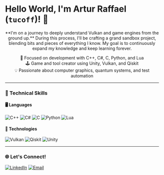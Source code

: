 # Hello World, I'm Artur Raffael (`tucoff`)! 👋

<p align="center">
  **I'm on a journey to deeply understand Vulkan and game engines from the ground up.** During this process, I'll be crafting a grand sandbox project, blending bits and pieces of everything I know. My goal is to continuously expand my knowledge and keep learning forever.
</p>

<p align="center">
  🔧 Focused on development with C++, C#, C, Python, and Lua<br>
  🕹️ Game and tool creator using Unity, Vulkan, and Qiskit<br>
  💡 Passionate about computer graphics, quantum systems, and test automation
</p>

---

### 🧠 Technical Skills

#### 🖥️ Languages
![C++](https://img.shields.io/badge/-C++-00599C?style=flat&logo=c%2b%2b&logoColor=white)
![C#](https://img.shields.io/badge/-C%23-239120?style=flat&logo=c-sharp&logoColor=white)
![C](https://img.shields.io/badge/-C-555555?style=flat&logo=c&logoColor=white)
![Python](https://img.shields.io/badge/-Python-3776AB?style=flat&logo=python&logoColor=white)
![Lua](https://img.shields.io/badge/-Lua-2C2D72?style=flat&logo=lua&logoColor=white)

#### 🔧 Technologies
![Vulkan](https://img.shields.io/badge/-Vulkan-B12A34?style=flat&logo=vulkan&logoColor=white)
![Qiskit](https://img.shields.io/badge/-Qiskit-6929C4?style=flat&logo=ibm&logoColor=white)
![Unity](https://img.shields.io/badge/-Unity-000000?style=flat&logo=unity&logoColor=white)

---

### 🌐 Let's Connect!

[![LinkedIn](https://img.shields.io/badge/-LinkedIn-blue?style=flat&logo=linkedin&logoColor=white)](https://www.linkedin.com/in/artur-raffael-baracho-cavalcanti-98485a1a1/)
[![Email](https://img.shields.io/badge/-Email-red?style=flat&logo=gmail&logoColor=white)](mailto:baracho.arturraffael@gmail.com)
